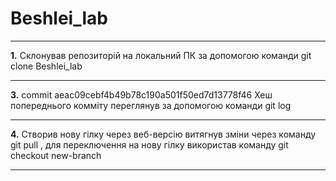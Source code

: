 # Beshlei_lab
***
**1.** Склонував репозиторій на локальний ПК за допомогою команди git clone Beshlei_lab
***
**3.** commit aeac09cebf4b49b78c190a501f50ed7d13778f46 Хеш попереднього комміту переглянув за допомогою команди git log
***
**4.** Створив нову гілку через веб-версію витягнув зміни через команду git pull , для переключення на нову гілку використав команду git checkout new-branch
***